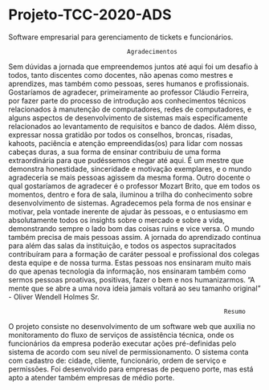 # Projeto-TCC-2020-ADS
Software empresarial para gerenciamento de tickets e funcionários.


                                     Agradecimentos

Sem dúvidas a jornada que empreendemos juntos até aqui foi um desafio à todos, tanto discentes como docentes, não apenas como mestres e aprendizes, mas também como pessoas, seres humanos e profissionais.
Gostaríamos de agradecer, primeiramente ao professor Cláudio Ferreira, por fazer parte do processo de introdução aos conhecimentos técnicos relacionados à manutenção de computadores, redes de computadores, e alguns aspectos de desenvolvimento de sistemas mais especificamente relacionados ao levantamento de requisitos e banco de dados. Além disso, expressar nossa gratidão por todos os conselhos, broncas, risadas, kahoots, paciência e atenção empreendidas(os) para lidar com nossas cabeças duras, a sua forma de ensinar contribuiu de uma forma extraordinária para que pudéssemos chegar até aqui. É um mestre que demonstra honestidade, sinceridade e motivação exemplares, e o mundo agradeceria se mais pessoas agissem da mesma forma.
Outro docente o qual gostaríamos de agradecer é o professor Mozart Brito, que em todos os momentos, dentro e fora de sala, iluminou a trilha do conhecimento sobre desenvolvimento de sistemas. Agradecemos pela forma de nos ensinar e motivar, pela vontade inerente de ajudar às pessoas, e o entusiasmo em absolutamente todos os insights sobre o mercado e sobre a vida, demonstrando sempre o lado bom das coisas ruins e vice versa. O mundo também precisa de mais pessoas assim.
A jornada do aprendizado continua para além das salas da instituição, e todos os aspectos supracitados contribuíram para a formação de caráter pessoal e profissional dos colegas desta equipe e de nossa turma. Estas pessoas nos ensinaram muito mais do que apenas tecnologia da informação, nos ensinaram também como sermos pessoas proativas, positivas, fazer o bem e nos humanizarmos. 
“A mente que se abre a uma nova ideia jamais voltará ao seu tamanho original” - Oliver Wendell Holmes Sr.  


                                                                Resumo

O projeto consiste no desenvolvimento de um software web que auxilia no monitoramento do fluxo de serviços de assistência técnica, onde os funcionários da empresa poderão executar ações pré-definidas pelo sistema de acordo com seu nível de permissionamento.
 O sistema conta com cadastro de: cidade, cliente, funcionário, ordem de serviço e permissões.
Foi desenvolvido para empresas de pequeno porte, mas está apto a atender também empresas de médio porte.  
